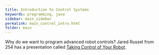 ```yaml
---
title: Introduction to Control Systems
keywords: programming, java
sidebar: main_sidebar
permalink: main_control_intro.html
folder: main
---
```


Why do we want to program advanced robot controls? Jared Russel from 254 has a presentation called [Taking Control of Your Robot](https://www.team254.com/documents/control/).